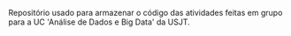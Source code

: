 Repositório usado para armazenar o código das atividades feitas em grupo para a UC 'Análise de Dados e Big Data' da USJT.